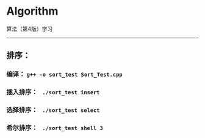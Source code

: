 # Algorithm
算法（第4版）学习

---

## 排序：
### 编译： `g++ -o sort_test Sort_Test.cpp`
### 插入排序： ` ./sort_test insert`
### 选择排序： ` ./sort_test select`
### 希尔排序： ` ./sort_test shell 3`
